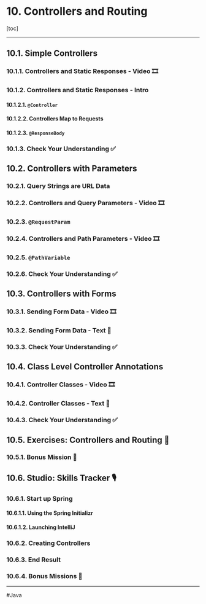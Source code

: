 # 10. Controllers and Routing

[toc]

---

## 10.1. Simple Controllers

### 10.1.1. Controllers and Static Responses - Video :film_strip:

### 10.1.2. Controllers and Static Responses - Intro

#### 10.1.2.1. `@Controller`

#### 10.1.2.2. Controllers Map to Requests

#### 10.1.2.3. `@ResponseBody`

### 10.1.3. Check Your Understanding :white_check_mark:

## 10.2. Controllers with Parameters

### 10.2.1. Query Strings are URL Data

### 10.2.2. Controllers and Query Parameters - Video :film_strip:
### 10.2.3. `@RequestParam`

### 10.2.4. Controllers and Path Parameters - Video :film_strip:

### 10.2.5. `@PathVariable`

### 10.2.6. Check Your Understanding :white_check_mark:

## 10.3. Controllers with Forms

### 10.3.1. Sending Form Data - Video :film_strip:
### 10.3.2. Sending Form Data - Text :page_facing_up:

### 10.3.3. Check Your Understanding :white_check_mark:

## 10.4. Class Level Controller Annotations

### 10.4.1. Controller Classes - Video :film_strip:

### 10.4.2. Controller Classes - Text :page_facing_up:

### 10.4.3. Check Your Understanding :white_check_mark:

## 10.5. Exercises: Controllers and Routing :runner:

### 10.5.1. Bonus Mission :rocket:

## 10.6. Studio: Skills Tracker :studio_microphone:

### 10.6.1. Start up Spring

#### 10.6.1.1. Using the Spring Initializr

#### 10.6.1.2. Launching IntelliJ

### 10.6.2. Creating Controllers

### 10.6.3. End Result

### 10.6.4. Bonus Missions :rocket:

---

#Java
